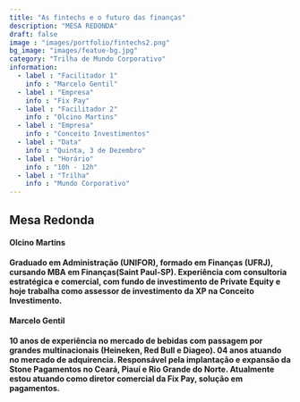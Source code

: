 ```yaml
---
title: "As fintechs e o futuro das finanças"
description: "MESA REDONDA"
draft: false
image : "images/portfolio/fintechs2.png"
bg_image: "images/featue-bg.jpg"
category: "Trilha de Mundo Corporativo"
information:
  - label : "Facilitador 1"
    info : "Marcelo Gentil"
  - label : "Empresa"
    info : "Fix Pay"
  - label : "Facilitador 2"
    info : "Olcino Martins"
  - label : "Empresa"
    info : "Conceito Investimentos"
  - label : "Data"
    info : "Quinta, 3 de Dezembro"
  - label : "Horário"
    info : "10h - 12h"
  - label : "Trilha"
    info : "Mundo Corporativo"
---
```


## Mesa Redonda

#### Olcino Martins

**Graduado em Administração (UNIFOR), formado em Finanças (UFRJ), cursando MBA
em Finanças(Saint Paul-SP). Experiência com consultoria estratégica e comercial, com fundo de
investimento de Private Equity e hoje trabalha como assessor de investimento da XP na
Conceito Investimento.**

#### Marcelo Gentil
**10 anos de experiência no mercado de bebidas com passagem por grandes
multinacionais (Heineken, Red Bull e Diageo). 04 anos atuando no mercado de
adquirencia. Responsável pela implantação e expansão da Stone Pagamentos no Ceará,
Piauí e Rio Grande do Norte. Atualmente estou atuando como diretor comercial da Fix
Pay, solução em pagamentos.**